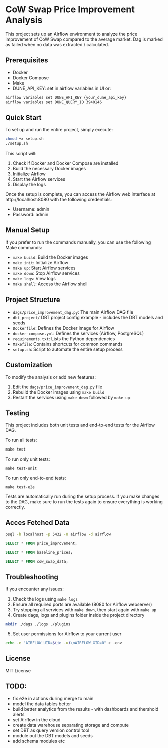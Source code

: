 # CoW Swap Price Improvement Analysis

This project sets up an Airflow environment to analyze the price improvement of CoW Swap compared to the average market.
Dag is marked as failed when no data was extracted / calculated.


## Prerequisites

- Docker
- Docker Compose
- Make
- DUNE_API_KEY: set in airflow variables in UI or:
```sh
airflow variables set DUNE_API_KEY {your_dune_api_key}
airflow variables set DUNE_QUERY_ID 3940146

```

## Quick Start

To set up and run the entire project, simply execute:
```sh
chmod +x setup.sh
./setup.sh
```

This script will:
1. Check if Docker and Docker Compose are installed
2. Build the necessary Docker images
3. Initialize Airflow
4. Start the Airflow services
5. Display the logs

Once the setup is complete, you can access the Airflow web interface at http://localhost:8080 with the following credentials:
- Username: admin
- Password: admin

## Manual Setup

If you prefer to run the commands manually, you can use the following Make commands:

- `make build`: Build the Docker images
- `make init`: Initialize Airflow
- `make up`: Start Airflow services
- `make down`: Stop Airflow services
- `make logs`: View logs
- `make shell`: Access the Airflow shell

## Project Structure

- `dags/price_improvement_dag.py`: The main Airflow DAG file
- `dbt_project/` DBT project config example - includes the DBT models and seeds
- `Dockerfile`: Defines the Docker image for Airflow
- `docker-compose.yml`: Defines the services (Airflow, PostgreSQL)
- `requirements.txt`: Lists the Python dependencies
- `Makefile`: Contains shortcuts for common commands
- `setup.sh`: Script to automate the entire setup process

## Customization

To modify the analysis or add new features:
1. Edit the `dags/price_improvement_dag.py` file
2. Rebuild the Docker images using `make build`
3. Restart the services using `make down` followed by `make up`

## Testing

This project includes both unit tests and end-to-end tests for the Airflow DAG.

To run all tests:
```Makefile
make test
```

To run only unit tests:
```Makefile
make test-unit
```

To run only end-to-end tests:
```
make test-e2e   
```

Tests are automatically run during the setup process. If you make changes to the DAG, make sure to run the tests again to ensure everything is working correctly.

## Acces Fetched Data

```sh
psql -h localhost -p 5432 -U airflow -d airflow
```

```sql
SELECT * FROM price_improvement;
```

```sql
SELECT * FROM baseline_prices;
```

```sql
SELECT * FROM cow_swap_data;
```

## Troubleshooting

If you encounter any issues:
1. Check the logs using `make logs`
2. Ensure all required ports are available (8080 for Airflow webserver)
3. Try stopping all services with `make down`, then start again with `make up`
4. Create dags, logs and plugins folder inside the project directory
```bash
mkdir ./dags ./logs ./plugins
```
5. Set user permissions for Airflow to your current user
```bash
echo -e "AIRFLOW_UID=$(id -u)\nAIRFLOW_GID=0" > .env
```

## License
MIT License

## TODO:
- fix e2e in actions during merge to main
- model the data tables better
- build better analytics from the results - with dashboards and thershold alerts
- set Airflow in the cloud
- create data warehouse separating storage and compute
- set DBT as query version control tool
- module out the DBT models and seeds
- add schema modules etc



